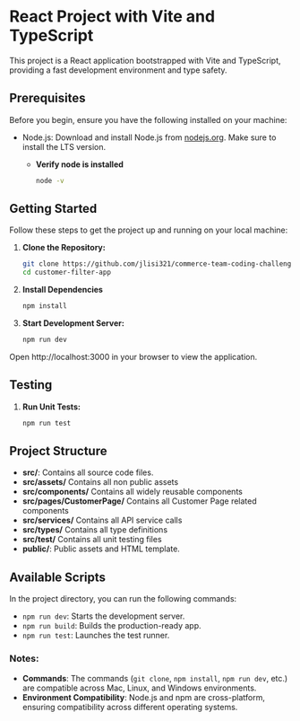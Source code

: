 # React Project with Vite and TypeScript

This project is a React application bootstrapped with Vite and TypeScript, providing a fast development environment and type safety.

## Prerequisites

Before you begin, ensure you have the following installed on your machine:

- Node.js: Download and install Node.js from [nodejs.org](https://nodejs.org/). Make sure to install the LTS version.
    - **Verify node is installed**

       ```bash
       node -v

## Getting Started

Follow these steps to get the project up and running on your local machine:

1. **Clone the Repository:**

   ```bash
   git clone https://github.com/jlisi321/commerce-team-coding-challenge
   cd customer-filter-app

2. **Install Dependencies**

   ```bash
   npm install

3. **Start Development Server:**

   ```bash
   npm run dev

Open http://localhost:3000 in your browser to view the application.

## Testing

1. **Run Unit Tests:**

   ```bash
   npm run test

## Project Structure

- **src/**: Contains all source code files.
- **src/assets/** Contains all non public assets
- **src/components/** Contains all widely reusable components
- **src/pages/CustomerPage/** Contains all Customer Page related components
- **src/services/** Contains all API service calls
- **src/types/** Contains all type definitions
- **src/test/** Contains all unit testing files
- **public/**: Public assets and HTML template.

## Available Scripts

In the project directory, you can run the following commands:

- `npm run dev`: Starts the development server.
- `npm run build`: Builds the production-ready app.
- `npm run test`: Launches the test runner.

### Notes:

- **Commands**: The commands (`git clone`, `npm install`, `npm run dev`, etc.) are compatible across Mac, Linux, and Windows environments.
- **Environment Compatibility**: Node.js and npm are cross-platform, ensuring compatibility across different operating systems.